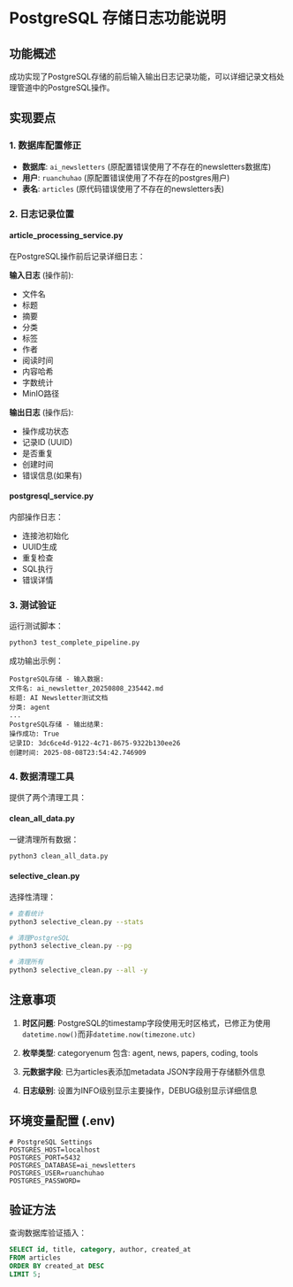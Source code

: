 # PostgreSQL 存储日志功能说明

## 功能概述
成功实现了PostgreSQL存储的前后输入输出日志记录功能，可以详细记录文档处理管道中的PostgreSQL操作。

## 实现要点

### 1. 数据库配置修正
- **数据库**: `ai_newsletters` (原配置错误使用了不存在的newsletters数据库)
- **用户**: `ruanchuhao` (原配置错误使用了不存在的postgres用户)
- **表名**: `articles` (原代码错误使用了不存在的newsletters表)

### 2. 日志记录位置

#### article_processing_service.py
在PostgreSQL操作前后记录详细日志：

**输入日志** (操作前):
- 文件名
- 标题
- 摘要
- 分类
- 标签
- 作者
- 阅读时间
- 内容哈希
- 字数统计
- MinIO路径

**输出日志** (操作后):
- 操作成功状态
- 记录ID (UUID)
- 是否重复
- 创建时间
- 错误信息(如果有)

#### postgresql_service.py
内部操作日志：
- 连接池初始化
- UUID生成
- 重复检查
- SQL执行
- 错误详情

### 3. 测试验证

运行测试脚本：
```bash
python3 test_complete_pipeline.py
```

成功输出示例：
```
PostgreSQL存储 - 输入数据:
文件名: ai_newsletter_20250808_235442.md
标题: AI Newsletter测试文档
分类: agent
...
PostgreSQL存储 - 输出结果:
操作成功: True
记录ID: 3dc6ce4d-9122-4c71-8675-9322b130ee26
创建时间: 2025-08-08T23:54:42.746909
```

### 4. 数据清理工具

提供了两个清理工具：

#### clean_all_data.py
一键清理所有数据：
```bash
python3 clean_all_data.py
```

#### selective_clean.py
选择性清理：
```bash
# 查看统计
python3 selective_clean.py --stats

# 清理PostgreSQL
python3 selective_clean.py --pg

# 清理所有
python3 selective_clean.py --all -y
```

## 注意事项

1. **时区问题**: PostgreSQL的timestamp字段使用无时区格式，已修正为使用`datetime.now()`而非`datetime.now(timezone.utc)`

2. **枚举类型**: categoryenum 包含: agent, news, papers, coding, tools

3. **元数据字段**: 已为articles表添加metadata JSON字段用于存储额外信息

4. **日志级别**: 设置为INFO级别显示主要操作，DEBUG级别显示详细信息

## 环境变量配置 (.env)
```env
# PostgreSQL Settings
POSTGRES_HOST=localhost
POSTGRES_PORT=5432
POSTGRES_DATABASE=ai_newsletters
POSTGRES_USER=ruanchuhao
POSTGRES_PASSWORD=
```

## 验证方法

查询数据库验证插入：
```sql
SELECT id, title, category, author, created_at 
FROM articles 
ORDER BY created_at DESC 
LIMIT 5;
```